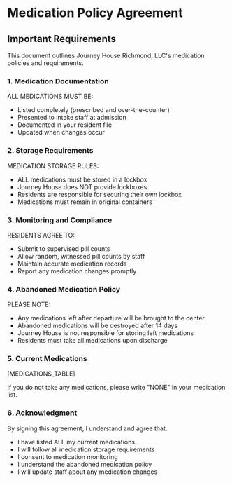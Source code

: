 # Medication Policy Agreement

## Important Requirements

This document outlines Journey House Richmond, LLC's medication policies and requirements.

### 1. Medication Documentation

ALL MEDICATIONS MUST BE:
- Listed completely (prescribed and over-the-counter)
- Presented to intake staff at admission
- Documented in your resident file
- Updated when changes occur

### 2. Storage Requirements

MEDICATION STORAGE RULES:
- ALL medications must be stored in a lockbox
- Journey House does NOT provide lockboxes
- Residents are responsible for securing their own lockbox
- Medications must remain in original containers

### 3. Monitoring and Compliance

RESIDENTS AGREE TO:
- Submit to supervised pill counts
- Allow random, witnessed pill counts by staff
- Maintain accurate medication records
- Report any medication changes promptly

### 4. Abandoned Medication Policy

PLEASE NOTE:
- Any medications left after departure will be brought to the center
- Abandoned medications will be destroyed after 14 days
- Journey House is not responsible for storing left medications
- Residents must take all medications upon discharge

### 5. Current Medications

[MEDICATIONS_TABLE]

If you do not take any medications, please write "NONE" in your medication list.

### 6. Acknowledgment

By signing this agreement, I understand and agree that:
- I have listed ALL my current medications
- I will follow all medication storage requirements
- I consent to medication monitoring
- I understand the abandoned medication policy
- I will update staff about any medication changes 